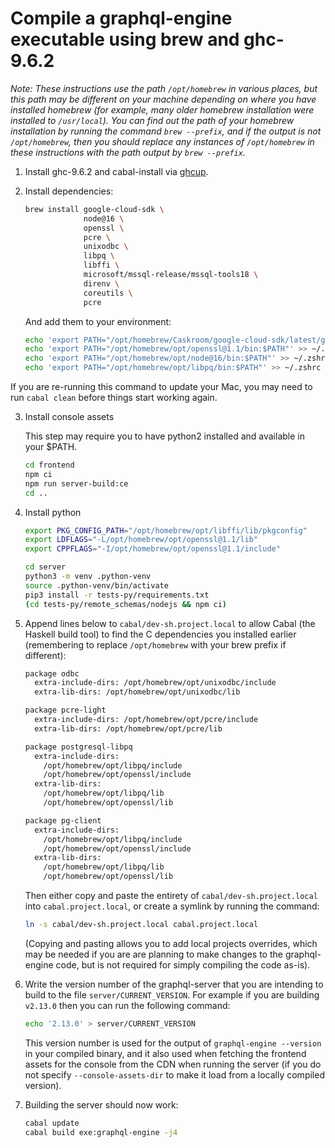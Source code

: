 # Compile a graphql-engine executable using brew and ghc-9.6.2

*Note: These instructions use the path `/opt/homebrew` in various places, but this path may be different on your machine depending on where you have installed homebrew (for example, many older homebrew installation were installed to `/usr/local`). You can find out the path of your homebrew installation by running the command `brew --prefix`, and if the output is not `/opt/homebrew`, then you should replace any instances of `/opt/homebrew` in these instructions with the path output by `brew --prefix`.*

1.  Install ghc-9.6.2 and cabal-install via [ghcup](https://www.haskell.org/ghcup/).

2.  Install dependencies:

    ```sh
    brew install google-cloud-sdk \
                 node@16 \
                 openssl \
                 pcre \
                 unixodbc \
                 libpq \
                 libffi \
                 microsoft/mssql-release/mssql-tools18 \
                 direnv \
                 coreutils \
                 pcre
    ```

     And add them to your environment:

    ```sh
    echo 'export PATH="/opt/homebrew/Caskroom/google-cloud-sdk/latest/google-cloud-sdk/bin:$PATH"' >> ~/.zshrc
    echo 'export PATH="/opt/homebrew/opt/openssl@1.1/bin:$PATH"' >> ~/.zshrc
    echo 'export PATH="/opt/homebrew/opt/node@16/bin:$PATH"' >> ~/.zshrc
    echo 'export PATH="/opt/homebrew/opt/libpq/bin:$PATH"' >> ~/.zshrc
    ```

If you are re-running this command to update your Mac, you may need to run
`cabal clean` before things start working again.

3. Install console assets

   This step may require you to have python2 installed and available in your $PATH.

   ```sh
   cd frontend
   npm ci
   npm run server-build:ce
   cd ..
   ```

4.  Install python

    ```sh
    export PKG_CONFIG_PATH="/opt/homebrew/opt/libffi/lib/pkgconfig"
    export LDFLAGS="-L/opt/homebrew/opt/openssl@1.1/lib"
    export CPPFLAGS="-I/opt/homebrew/opt/openssl@1.1/include"

    cd server
    python3 -m venv .python-venv
    source .python-venv/bin/activate
    pip3 install -r tests-py/requirements.txt
    (cd tests-py/remote_schemas/nodejs && npm ci)
    ```

5.  Append lines below to `cabal/dev-sh.project.local` to allow Cabal (the Haskell build tool) to find the C dependencies you installed earlier (remembering to replace `/opt/homebrew` with your brew prefix if different):

    ```sh
    package odbc
      extra-include-dirs: /opt/homebrew/opt/unixodbc/include
      extra-lib-dirs: /opt/homebrew/opt/unixodbc/lib

    package pcre-light
      extra-include-dirs: /opt/homebrew/opt/pcre/include
      extra-lib-dirs: /opt/homebrew/opt/pcre/lib

    package postgresql-libpq
      extra-include-dirs:
        /opt/homebrew/opt/libpq/include
        /opt/homebrew/opt/openssl/include
      extra-lib-dirs:
        /opt/homebrew/opt/libpq/lib
        /opt/homebrew/opt/openssl/lib

    package pg-client
      extra-include-dirs:
        /opt/homebrew/opt/libpq/include
        /opt/homebrew/opt/openssl/include
      extra-lib-dirs:
        /opt/homebrew/opt/libpq/lib
        /opt/homebrew/opt/openssl/lib
    ```

    Then either copy and paste the entirety of `cabal/dev-sh.project.local` into `cabal.project.local`, or create a symlink by running the command:

     ```sh
     ln -s cabal/dev-sh.project.local cabal.project.local
     ```

     (Copying and pasting allows you to add local projects overrides, which may be needed if you are are planning to make changes to the graphql-engine code, but is not required for simply compiling the code as-is).

6. Write the version number of the graphql-server that you are intending to build to the file `server/CURRENT_VERSION`.
    For example if you are building `v2.13.0` then you can run the following command:

    ```sh
    echo '2.13.0' > server/CURRENT_VERSION
    ```

    This version number is used for the output of `graphql-engine --version` in your compiled binary, and it also used when fetching the frontend assets for the console from the CDN when running the server (if you do not specify `--console-assets-dir` to make it load from a locally compiled version).

7.  Building the server should now work:

    ```sh
    cabal update
    cabal build exe:graphql-engine -j4
    ```
